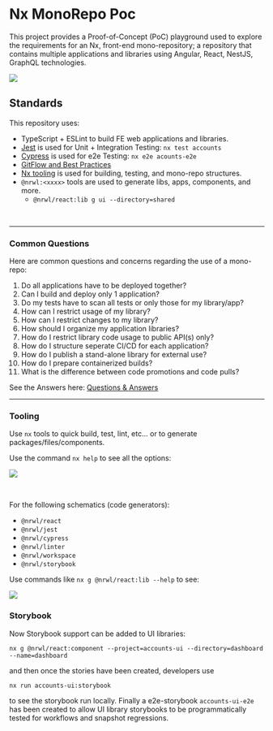 # Nx MonoRepo Poc

This project provides a Proof-of-Concept (PoC) playground used to explore the requirements for an Nx, front-end mono-repository; a repository that contains multiple applications and libraries using Angular, React, NestJS, GraphQL technologies.

[![](https://i.imgur.com/DRLY3WB.png)](https://i.imgur.com/DRLY3WB.png)

## Standards

This repository uses:

- TypeScript + ESLint to build FE web applications and libraries.
- [Jest](https://jestjs.io/en/) is used for Unit + Integration Testing: `nx test accounts`
- [Cypress](https://www.cypress.io/) is used for e2e Testing: `nx e2e acounts-e2e`
- [GitFlow and Best Practices](https://hackmd.io/mqAqzpKyTqmQuofFZkkHxQ)
- [Nx tooling](https://github.com/nrwl/nx) is used for building, testing, and mono-repo structures.
- `@nrwl:<xxxx>` tools are used to generate libs, apps, components, and more.
  - `@nrwl/react:lib g ui --directory=shared`

<br>

---

### Common Questions

Here are common questions and concerns regarding the use of a mono-repo:

1. Do all applications have to be deployed together?
1. Can I build and deploy only 1 application?
1. Do my tests have to scan all tests or only those for my library/app?
1. How can I restrict usage of my library?
1. How can I restrict changes to my library?
1. How should I organize my application libraries?
1. How do I restrict library code usage to public API(s) only?
1. How do I structure seperate CI/CD for each application?
1. How do I publish a stand-alone library for external use?
1. How do I prepare containerized builds?
1. What is the difference between code promotions and code pulls?

See the Answers here: [Questions & Answers](./docs/QUESTIONS.md)

---

### Tooling

Use `nx` tools to quick build, test, lint, etc... or to generate packages/files/components.

Use the command `nx help` to see all the options:

![](https://i.imgur.com/whTyyVW.png)

<br>

For the following schematics (code generators):

- `@nrwl/react`
- `@nrwl/jest`
- `@nrwl/cypress`
- `@nrwl/linter`
- `@nrwl/workspace`
- `@nrwl/storybook`

Use commands like `nx g @nrwl/react:lib --help` to see:

![](https://i.imgur.com/FIqB8Ka.png)

### Storybook

Now Storybook support can be added to UI libraries:

```console
nx g @nrwl/react:component --project=accounts-ui --directory=dashboard --name=dashboard
```

and then once the stories have been created, developers use

```
nx run accounts-ui:storybook
```

to see the storybook run locally. Finally a e2e-storybook `accounts-ui-e2e` has been created to allow UI library storybooks to be programmatically tested for workflows and snapshot regressions.
